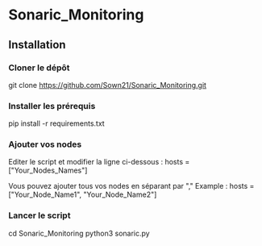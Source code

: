 # Sonaric_Monitoring

## Installation

### Cloner le dépôt

git clone https://github.com/Sown21/Sonaric_Monitoring.git

### Installer les prérequis

pip install -r requirements.txt

### Ajouter vos nodes

Editer le script et modifier la ligne ci-dessous :
hosts = ["Your_Nodes_Names"]

Vous pouvez ajouter tous vos nodes en séparant par "," 
Example : hosts = ["Your_Node_Name1", "Your_Node_Name2"]

### Lancer le script

cd Sonaric_Monitoring
python3 sonaric.py
